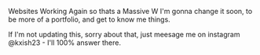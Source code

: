 Websites Working Again so thats a Massive W
I'm gonna change it soon, to be more of a portfolio, and get to know me things.


If I'm not updating this, sorry about that, just meesage me on instagram
@kxish23 - I'll 100% answer there.
